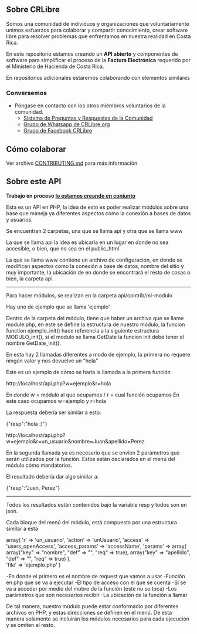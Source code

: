 ## Sobre CRLibre
Somos una comunidad de individuos y organizaciones que voluntariamente unimos esfuerzos para colaborar y compartir conocimiento, crear software libre para resolver problemas que enfrentamos en nuestra realidad en Costa Rica.


En este repositorio estamos creando un **API abierto** y componentes de software para simplificar el proceso de la **Factura Electrónica** requerido por el Ministerio de Hacienda de Costa Rica.

En repositorios adicionales estaremos colaborando con elementos similares

### Conversemos
* Póngase en contacto con los otros miembros voluntarios de la comunidad.
   * [Sistema de Preguntas y Respuestas de la Comunidad](https://crlibre.org/qa/)
   * [Grupo de Whatsapp de CRLibre.org](https://chat.whatsapp.com/ED2JK9IkDnu2UzEpyjZDeN)
   * [Grupo de Facebook CRLibre](https://www.facebook.com/groups/105812240170199/)

## Cómo colaborar
Ver archivo [CONTRIBUTING.md](CONTRIBUTING.md) para más información

## Sobre este API

**Trabajo en proceso [lo estamos creando en conjunto](CONTRIBUTING.md)**

Esta es un API en PHP, la idea de esto es poder realizar módulos sobre una base que maneja ya diferentes aspectos como la conexión a bases de datos y usuarios.


Se encuentran 2 carpetas, una que se llama api y otra que se llama www

La que se llama api la idea es ubicarla en un lugar en donde no sea accesible, o bien, que no sea en el public_html

La que se llama www contiene un archivo de configuración, en donde se modifican aspectos como la conexión a base de datos, nombre del sitio y muy importante, la ubicación de en donde se encontrará el resto de cosas o bien, la carpeta api.



----------------------------------------------


Para hacer módulos, se realizan en la carpeta api/contrib/mi-modulo

Hay uno de ejemplo que se llama 'ejemplo'

Dentro de la carpeta del módulo, tiene que haber un archivo que se llame module.php, en este se define la estructura de nuestro módulo, la funcion function ejemplo_init() hace referencia a la siguiente estructura MODULO_init(), si el modulo se llama GetDate la funcion init debe tener el nombre GetDate_init().


En esta hay 2 llamadas diferentes a modo de ejemplo, la primera no requere ningún valor y nos devuelve un "hola"

Este es un ejemplo de cómo se haría la llamada a la primera función

http://localhost/api.php?w=ejemplo&r=hola


En donde w = módulo al que ocupamos / r = cual función ocupamos
En este caso ocupamos w=ejemplo y r=hola

La respuesta debería ser similar a esto:

{"resp":"hola :)"}

http://localhost/api.php?w=ejemplo&r=un_usuario&nombre=Juan&apellido=Perez

En la segunda llamada ya es necesario que se envíen 2 parámetros que serán utilizados por la función. Estos están declarados en el menú del módulo cómo mandatorios.

El resultado debería dar algo similar a:

{"resp":"Juan, Perez"}


---------------------------------------------


Todos los resultados están contenidos bajo la variable resp y todos son en json.


Cada bloque del menú del módulo, está compuesto por una estructura similar a esta

array(
			'r' => 'un_usuario',
			'action' => 'unUsuario',
			'access' => 'users_openAccess', 
			'access_params' => 'accessName',
			'params' => array(
				array("key" => "nombre", "def" => "", "req" => true),
				array("key" => "apellido", "def" => "", "req" => true)
			),	
			'file' => 'ejemplo.php'
		)


-En donde el primero es el nombre de request que vamos a usar
-Función en php que se va a ejecutar
-El tipo de acceso con el que se cuenta
-Si se va a acceder por medio del mobre de la función (este no se toca)
-Los parámetros que son necesarios recibir
-La ubicación de la función a llamar

De tal manera, nuestro múdulo puede estar conformadio por diferentes archivos en PHP, y estas direcciones se definen en el menú. De esta manera solamente se incluirán los módulos necesarios para cada ejecución y se omiten el resto.



